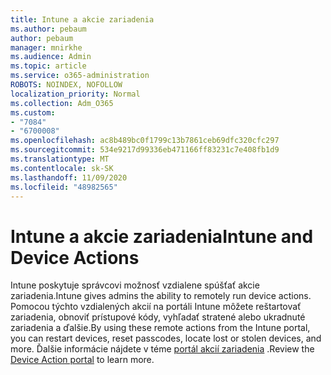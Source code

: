 ```yaml
---
title: Intune a akcie zariadenia
ms.author: pebaum
author: pebaum
manager: mnirkhe
ms.audience: Admin
ms.topic: article
ms.service: o365-administration
ROBOTS: NOINDEX, NOFOLLOW
localization_priority: Normal
ms.collection: Adm_O365
ms.custom:
- "7084"
- "6700008"
ms.openlocfilehash: ac8b489bc0f1799c13b7861ceb69dfc320cfc297
ms.sourcegitcommit: 534e9217d99336eb471166ff83231c7e408fb1d9
ms.translationtype: MT
ms.contentlocale: sk-SK
ms.lasthandoff: 11/09/2020
ms.locfileid: "48982565"
---
```

# <a name="intune-and-device-actions"></a><span data-ttu-id="cba84-102">Intune a akcie zariadenia</span><span class="sxs-lookup"><span data-stu-id="cba84-102">Intune and Device Actions</span></span>

<span data-ttu-id="cba84-103">Intune poskytuje správcovi možnosť vzdialene spúšťať akcie zariadenia.</span><span class="sxs-lookup"><span data-stu-id="cba84-103">Intune gives admins the ability to remotely run device actions.</span></span> <span data-ttu-id="cba84-104">Pomocou týchto vzdialených akcií na portáli Intune môžete reštartovať zariadenia, obnoviť prístupové kódy, vyhľadať stratené alebo ukradnuté zariadenia a ďalšie.</span><span class="sxs-lookup"><span data-stu-id="cba84-104">By using these remote actions from the Intune portal, you can restart devices, reset passcodes, locate lost or stolen devices, and more.</span></span> <span data-ttu-id="cba84-105">Ďalšie informácie nájdete v téme [portál akcií zariadenia](https://docs.microsoft.com/mem/intune/remote-actions/) .</span><span class="sxs-lookup"><span data-stu-id="cba84-105">Review the [Device Action portal](https://docs.microsoft.com/mem/intune/remote-actions/) to learn more.</span></span>
